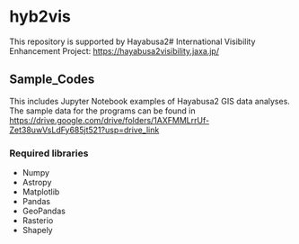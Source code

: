 # hyb2vis
This repository is supported by Hayabusa2# International Visibility Enhancement Project:
https://hayabusa2visibility.jaxa.jp/

## Sample_Codes
This includes Jupyter Notebook examples of Hayabusa2 GIS data analyses. The sample data for the programs can be found in https://drive.google.com/drive/folders/1AXFMMLrrUf-Zet38uwVsLdFy685jt521?usp=drive_link
### Required libraries
- Numpy
- Astropy
- Matplotlib
- Pandas
- GeoPandas
- Rasterio
- Shapely
